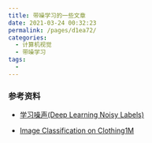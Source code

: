```yaml
---
title: 带噪学习的一些文章
date: 2021-03-24 00:32:23
permalink: /pages/d1ea72/
categories:
  - 计算机视觉
  - 带噪学习
tags:
  - 
---
```

### 参考资料

- [学习噪声(Deep Learning Noisy Labels)](https://www.yuque.com/weijiawu/research/btizqx)

- [Image Classification on Clothing1M](https://paperswithcode.com/sota/image-classification-on-clothing1m)